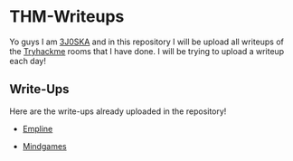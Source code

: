 
# THM-Writeups

Yo guys I am [3J0SKA](https://www.github.com/3J0SKA) and in this repository I will be upload all writeups of the [Tryhackme](https://www.tryhackme.com) rooms that I have done. I will be trying to upload a writeup each day!


## Write-Ups

Here are the write-ups already uploaded in the repository!

* [Empline](https://github.com/3J0SKA/THM-WriteUps/tree/main/Empline/Empline.md)

* [Mindgames](https://github.com/3J0SKA/THM-WriteUps/blob/main/Mindgames/Mindgames.md)



